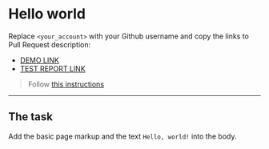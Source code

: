 # Hello world
Replace `<your_account>` with your Github username and copy the links to Pull Request description:
- [DEMO LINK](https://PastolNapas.github.io/layout_hello-world/)
- [TEST REPORT LINK](https://PastolNapas.github.io/layout_hello-world/report/html_report/)

> Follow [this instructions](https://mate-academy.github.io/layout_task-guideline/#how-to-solve-the-layout-tasks-on-github)
___

## The task
Add the basic page markup and the text `Hello, world!` into the body.
